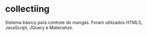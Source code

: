 # collectiing
Sistema básico para controle de mangás. Foram utilizados HTML5, JavaScript, JQuery e Materialize.